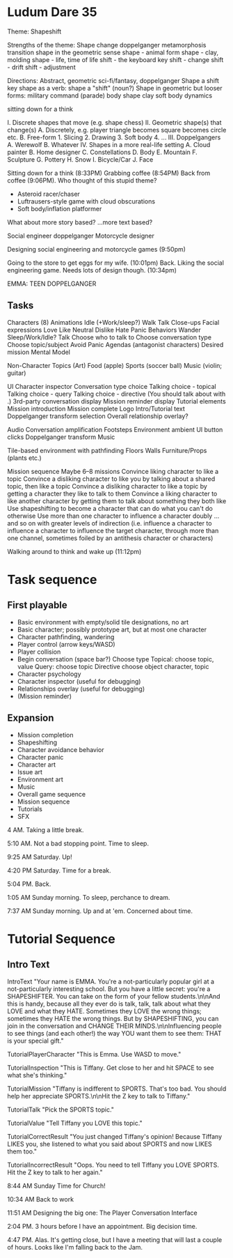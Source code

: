 Ludum Dare 35
=============

Theme: Shapeshift

Strengths of the theme:
	Shape
	change
	doppelganger
	metamorphosis
	transition
	shape in the geometric sense
	shape - animal form
	shape - clay, molding
	shape - life, time of life
	shift - the keyboard key
	shift - change
	shift - drift
	shift - adjustment

Directions:
	Abstract, geometric
	sci-fi/fantasy, doppelganger
	Shape a shift key
	shape as a verb: shape a "shift" (noun?)
	Shape in geometric but looser forms: 
		military command (parade)
		body shape
		clay
	soft body dynamics

sitting down for a think

I. 		Discrete shapes that move (e.g. shape chess)
II. 	Geometric shape(s) that change(s)
		A.	Discretely, e.g. player triangle becomes square becomes circle etc.
		B.	Free-form
			1.	Slicing
			2.	Drawing
			3.	Soft body
			4.	...
III.	Doppelgangers
		A.	Werewolf
		B.	Whatever
IV.		Shapes in a more real-life setting
		A.	Cloud painter
		B.	Home designer
		C.	Constellations
		D.	Body
		E.	Mountain
		F.	Sculpture
		G.	Pottery
        H.  Snow
        I.  Bicycle/Car
        J.  Face

Sitting down for a think (8:33PM)
Grabbing coffee (8:54PM)
Back from coffee (9:06PM). Who thought of this stupid theme?

* Asteroid racer/chaser
* Luftrausers-style game with cloud obscurations
* Soft body/inflation platformer

What about more story based?
        ...more text based?

Social engineer doppelganger
Motorcycle designer

Designing social engineering and motorcycle games (9:50pm)

Going to the store to get eggs for my wife. (10:01pm)
Back. Liking the social engineering game. Needs lots of design though. (10:34pm)

EMMA: TEEN DOPPELGANGER

Tasks
-----

Characters (8)
    Animations
        Idle    (+Work/sleep?)
        Walk
        Talk
    Close-ups
        Facial expressions
            Love
            Like
            Neutral
            Dislike
            Hate
            Panic
    Behaviors
        Wander
        Sleep/Work/Idle?
        Talk
            Choose who to talk to
            Choose conversation type
            Choose topic/subject
        Avoid
        Panic
    Agendas (antagonist characters)
        Desired mission
    Mental Model

Non-Character Topics (Art)
    Food (apple)
    Sports (soccer ball)
    Music (violin; guitar)

UI
    Character inspector
    Conversation type choice
    Talking choice - topical
    Talking choice - query
    Talking choice - directive (You should talk about <topic> with <person>.)
    3rd-party conversation display
    Mission reminder display
    Tutorial elements
    Mission introduction
    Mission complete
    Logo
    Intro/Tutorial text
    Doppelganger transform selection
    Overall relationship overlay?

Audio
    Conversation amplification
    Footsteps
    Environment ambient
    UI button clicks
    Doppelganger transform
    Music

Tile-based environment with pathfinding
    Floors
    Walls
    Furniture/Props (plants etc.)

Mission sequence
    Maybe 6–8 missions
    Convince liking character to like a topic
    Convince a disliking character to like you by talking about a shared topic, then like a topic
    Convince a disliking character to like a topic by getting a character they like to talk to them
    Convince a liking character to like another character by getting them to talk about something they both like
    Use shapeshifting to become a character that can do what you can't do otherwise
    Use more than one character to influence a character doubly
    ... and so on with greater levels of indirection (i.e. influence a character to influence a character to influence the target character, through more than one channel, sometimes foiled by an antithesis character or characters)

Walking around to think and wake up (11:12pm)

# Task sequence
##   First playable
-   Basic environment with empty/solid tile designations, no art
-   Basic character; possibly prototype art, but at most one character
-   Character pathfinding, wandering
-   Player control (arrow keys/WASD)
-   Player collision
-   Begin conversation (space bar?)
        Choose type
        Topical:
            choose topic, value
        Query:
            choose topic
        Directive
            choose object character, topic
-   Character psychology        
-   Character inspector   (useful for debugging)      
-   Relationships overlay (useful for debugging)
-   (Mission reminder)

##   Expansion
-   Mission completion
-   Shapeshifting
-   Character avoidance behavior
-   Character panic
-   Character art
-   Issue art
-   Environment art
-   Music
-   Overall game sequence
-   Mission sequence
-   Tutorials
-   SFX


4 AM. Taking a little break.

5:10 AM. Not a bad stopping point. Time to sleep.

9:25 AM Saturday. Up!

4:20 PM Saturday. Time for a break.

5:04 PM. Back.

1:05 AM Sunday morning. To sleep, perchance to dream.

7:37 AM Sunday morning. Up and at 'em. Concerned about time.

# Tutorial Sequence

## Intro Text

IntroText "Your name is EMMA. You're a not-particularly popular girl at a not-particularly interesting school. But you have a little secret: you're a SHAPESHIFTER. You can take on the form of your fellow students.\n\nAnd this is handy, because all they ever do is talk, talk, talk about what they LOVE and what they HATE. Sometimes they LOVE the wrong things; sometimes they HATE the wrong things. But by SHAPESHIFTING, you can join in the conversation and CHANGE THEIR MINDS.\n\nInfluencing people to see things (and each other!) the way YOU want them to see them: THAT is your special gift."

TutorialPlayerCharacter "This is Emma. Use WASD to move."

TutorialInspection "This is Tiffany. Get close to her and hit SPACE to see what she's thinking."

TutorialMission "Tiffany is indifferent to SPORTS. That's too bad. You should help her appreciate SPORTS.\n\nHit the Z key to talk to Tiffany."

TutorialTalk "Pick the SPORTS topic."

TutorialValue "Tell Tiffany you LOVE this topic."

TutorialCorrectResult "You just changed Tiffany's opinion! Because Tiffany LIKES you, she listened to what you said about SPORTS and now LIKES them too."

TutorialIncorrectResult "Oops. You need to tell Tiffany you LOVE SPORTS. Hit the Z key to talk to her again."

8:44 AM Sunday Time for Church!

10:34 AM Back to work

11:51 AM Designing the big one: The Player Conversation Interface

2:04 PM. 3 hours before I have an appointment. Big decision time.

4:47 PM. Alas. It's getting close, but I have a meeting that will last a couple of hours. Looks like I'm falling back to the Jam.